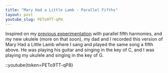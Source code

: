 ```yaml
---
title: "Mary Had a Little Lamb - Parallel Fifths"
layout: post
youtube_slug: PETo9TT-qP8
---
```


Inspired on my [previous experimentation](/blog/eight-part-barbershop-tag-in-parallel-fifths/) with parallel fifth harmonies, and my new ukulele (more on that soon), my dad and I recorded this version of Mary Had a Little Lamb where I sang and played the same song a fifth above. He was playing his guitar and singing in the key of C, and I was playing my ukulele and singing in the key of G. 

::youtube{token=PETo9TT-qP8}
